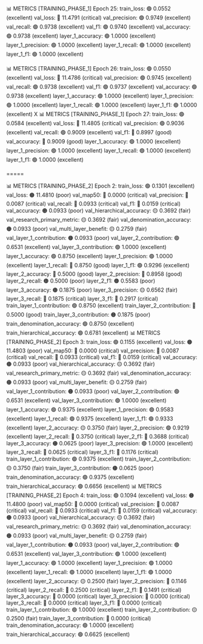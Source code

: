📊 METRICS [TRAINING_PHASE_1] Epoch 25:
    train_loss: 🟢 0.0552 (excellent)
    val_loss: 🔴 11.4791 (critical)
    val_precision: 🟢 0.9749 (excellent)
    val_recall: 🟢 0.9738 (excellent)
    val_f1: 🟢 0.9740 (excellent)
    val_accuracy: 🟢 0.9738 (excellent)
    layer_1_accuracy: 🟢 1.0000 (excellent)
    layer_1_precision: 🟢 1.0000 (excellent)
    layer_1_recall: 🟢 1.0000 (excellent)
    layer_1_f1: 🟢 1.0000 (excellent)

📊 METRICS [TRAINING_PHASE_1] Epoch 26:
    train_loss: 🟢 0.0550 (excellent)
    val_loss: 🔴 11.4786 (critical)
    val_precision: 🟢 0.9745 (excellent)
    val_recall: 🟢 0.9738 (excellent)
    val_f1: 🟢 0.9737 (excellent)
    val_accuracy: 🟢 0.9738 (excellent)
    layer_1_accuracy: 🟢 1.0000 (excellent)
    layer_1_precision: 🟢 1.0000 (excellent)
    layer_1_recall: 🟢 1.0000 (excellent)
    layer_1_f1: 🟢 1.0000 (excellent)
X
📊 METRICS [TRAINING_PHASE_1] Epoch 27:
    train_loss: 🟢 0.0584 (excellent)
    val_loss: 🔴 11.4805 (critical)
    val_precision: 🟢 0.9036 (excellent)
    val_recall: 🟢 0.9009 (excellent)
    val_f1: 🔵 0.8997 (good)
    val_accuracy: 🔵 0.9009 (good)
    layer_1_accuracy: 🟢 1.0000 (excellent)
    layer_1_precision: 🟢 1.0000 (excellent)
    layer_1_recall: 🟢 1.0000 (excellent)
    layer_1_f1: 🟢 1.0000 (excellent)

=====

📊 METRICS [TRAINING_PHASE_2] Epoch 2:
    train_loss: 🟢 0.1301 (excellent)
    val_loss: 🟠 11.4810 (poor)
    val_map50: 🔴 0.0000 (critical)
    val_precision: 🔴 0.0087 (critical)
    val_recall: 🔴 0.0933 (critical)
    val_f1: 🔴 0.0159 (critical)
    val_accuracy: 🟠 0.0933 (poor)
    val_hierarchical_accuracy: 🟡 0.3692 (fair)
    val_research_primary_metric: 🟡 0.3692 (fair)
    val_denomination_accuracy: 🟠 0.0933 (poor)
    val_multi_layer_benefit: 🟡 0.2759 (fair)
    val_layer_1_contribution: 🟠 0.0933 (poor)
    val_layer_2_contribution: 🟢 0.6531 (excellent)
    val_layer_3_contribution: 🟢 1.0000 (excellent)
    layer_1_accuracy: 🟢 0.8750 (excellent)
    layer_1_precision: 🟢 1.0000 (excellent)
    layer_1_recall: 🔵 0.8750 (good)
    layer_1_f1: 🟢 0.9296 (excellent)
    layer_2_accuracy: 🔵 0.5000 (good)
    layer_2_precision: 🔵 0.8958 (good)
    layer_2_recall: 🟠 0.5000 (poor)
    layer_2_f1: 🟠 0.5583 (poor)
    layer_3_accuracy: 🟠 0.1875 (poor)
    layer_3_precision: 🟡 0.6562 (fair)
    layer_3_recall: 🔴 0.1875 (critical)
    layer_3_f1: 🔴 0.2917 (critical)
    train_layer_1_contribution: 🟢 0.8750 (excellent)
    train_layer_2_contribution: 🔵 0.5000 (good)
    train_layer_3_contribution: 🟠 0.1875 (poor)
    train_denomination_accuracy: 🟢 0.8750 (excellent)
    train_hierarchical_accuracy: 🟢 0.6781 (excellent)
📊 METRICS [TRAINING_PHASE_2] Epoch 3:
    train_loss: 🟢 0.1155 (excellent)
    val_loss: 🟠 11.4803 (poor)
    val_map50: 🔴 0.0000 (critical)
    val_precision: 🔴 0.0087 (critical)
    val_recall: 🔴 0.0933 (critical)
    val_f1: 🔴 0.0159 (critical)
    val_accuracy: 🟠 0.0933 (poor)
    val_hierarchical_accuracy: 🟡 0.3692 (fair)
    val_research_primary_metric: 🟡 0.3692 (fair)
    val_denomination_accuracy: 🟠 0.0933 (poor)
    val_multi_layer_benefit: 🟡 0.2759 (fair)
    val_layer_1_contribution: 🟠 0.0933 (poor)
    val_layer_2_contribution: 🟢 0.6531 (excellent)
    val_layer_3_contribution: 🟢 1.0000 (excellent)
    layer_1_accuracy: 🟢 0.9375 (excellent)
    layer_1_precision: 🟢 0.9583 (excellent)
    layer_1_recall: 🟢 0.9375 (excellent)
    layer_1_f1: 🟢 0.9333 (excellent)
    layer_2_accuracy: 🟡 0.3750 (fair)
    layer_2_precision: 🟢 0.9219 (excellent)
    layer_2_recall: 🔴 0.3750 (critical)
    layer_2_f1: 🔴 0.3688 (critical)
    layer_3_accuracy: 🟠 0.0625 (poor)
    layer_3_precision: 🟢 1.0000 (excellent)
    layer_3_recall: 🔴 0.0625 (critical)
    layer_3_f1: 🔴 0.1176 (critical)
    train_layer_1_contribution: 🟢 0.9375 (excellent)
    train_layer_2_contribution: 🟡 0.3750 (fair)
    train_layer_3_contribution: 🟠 0.0625 (poor)
    train_denomination_accuracy: 🟢 0.9375 (excellent)
    train_hierarchical_accuracy: 🟢 0.6656 (excellent)
📊 METRICS [TRAINING_PHASE_2] Epoch 4:
    train_loss: 🟢 0.1094 (excellent)
    val_loss: 🟠 11.4800 (poor)
    val_map50: 🔴 0.0000 (critical)
    val_precision: 🔴 0.0087 (critical)
    val_recall: 🔴 0.0933 (critical)
    val_f1: 🔴 0.0159 (critical)
    val_accuracy: 🟠 0.0933 (poor)
    val_hierarchical_accuracy: 🟡 0.3692 (fair)
    val_research_primary_metric: 🟡 0.3692 (fair)
    val_denomination_accuracy: 🟠 0.0933 (poor)
    val_multi_layer_benefit: 🟡 0.2759 (fair)
    val_layer_1_contribution: 🟠 0.0933 (poor)
    val_layer_2_contribution: 🟢 0.6531 (excellent)
    val_layer_3_contribution: 🟢 1.0000 (excellent)
    layer_1_accuracy: 🟢 1.0000 (excellent)
    layer_1_precision: 🟢 1.0000 (excellent)
    layer_1_recall: 🟢 1.0000 (excellent)
    layer_1_f1: 🟢 1.0000 (excellent)
    layer_2_accuracy: 🟡 0.2500 (fair)
    layer_2_precision: 🔴 0.1146 (critical)
    layer_2_recall: 🔴 0.2500 (critical)
    layer_2_f1: 🔴 0.1491 (critical)
    layer_3_accuracy: 🔴 0.0000 (critical)
    layer_3_precision: 🔴 0.0000 (critical)
    layer_3_recall: 🔴 0.0000 (critical)
    layer_3_f1: 🔴 0.0000 (critical)
    train_layer_1_contribution: 🟢 1.0000 (excellent)
    train_layer_2_contribution: 🟡 0.2500 (fair)
    train_layer_3_contribution: 🔴 0.0000 (critical)
    train_denomination_accuracy: 🟢 1.0000 (excellent)
    train_hierarchical_accuracy: 🟢 0.6625 (excellent)